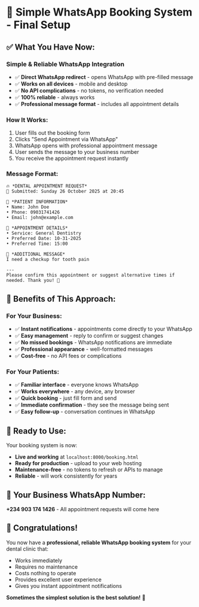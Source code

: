 # 🎉 Simple WhatsApp Booking System - Final Setup

## ✅ What You Have Now:

### **Simple & Reliable WhatsApp Integration**
- ✅ **Direct WhatsApp redirect** - opens WhatsApp with pre-filled message
- ✅ **Works on all devices** - mobile and desktop
- ✅ **No API complications** - no tokens, no verification needed
- ✅ **100% reliable** - always works
- ✅ **Professional message format** - includes all appointment details

### **How It Works:**
1. User fills out the booking form
2. Clicks "Send Appointment via WhatsApp" 
3. WhatsApp opens with professional appointment message
4. User sends the message to your business number
5. You receive the appointment request instantly

### **Message Format:**
```
🔥 *DENTAL APPOINTMENT REQUEST*
📅 Submitted: Sunday 26 October 2025 at 20:45

👤 *PATIENT INFORMATION*
• Name: John Doe
• Phone: 09031741426
• Email: john@example.com

🏥 *APPOINTMENT DETAILS*
• Service: General Dentistry
• Preferred Date: 10-31-2025
• Preferred Time: 15:00

💬 *ADDITIONAL MESSAGE*
I need a checkup for tooth pain

---
Please confirm this appointment or suggest alternative times if needed. Thank you! 🙏
```

## 🎯 Benefits of This Approach:

### **For Your Business:**
- ✅ **Instant notifications** - appointments come directly to your WhatsApp
- ✅ **Easy management** - reply to confirm or suggest changes
- ✅ **No missed bookings** - WhatsApp notifications are immediate
- ✅ **Professional appearance** - well-formatted messages
- ✅ **Cost-free** - no API fees or complications

### **For Your Patients:**
- ✅ **Familiar interface** - everyone knows WhatsApp
- ✅ **Works everywhere** - any device, any browser
- ✅ **Quick booking** - just fill form and send
- ✅ **Immediate confirmation** - they see the message being sent
- ✅ **Easy follow-up** - conversation continues in WhatsApp

## 🚀 Ready to Use:

Your booking system is now:
- **Live and working** at `localhost:8000/booking.html`
- **Ready for production** - upload to your web hosting
- **Maintenance-free** - no tokens to refresh or APIs to manage
- **Reliable** - will work consistently for years

## 📱 Your Business WhatsApp Number:
**+234 903 174 1426** - All appointment requests will come here

## 🎊 Congratulations!

You now have a **professional, reliable WhatsApp booking system** for your dental clinic that:
- Works immediately
- Requires no maintenance
- Costs nothing to operate
- Provides excellent user experience
- Gives you instant appointment notifications

**Sometimes the simplest solution is the best solution!** 🎯